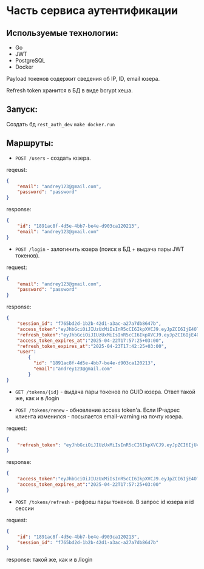 # Часть сервиса аутентификации

## Используемые технологии:
- Go
- JWT
- PostgreSQL
- Docker

Payload токенов содержит сведения об IP, ID, email юзера.

Refresh token хранится в БД в виде bcrypt хеша.

## Запуск:
Создать бд `rest_auth_dev`
`make docker.run`

## Маршруты:
- `POST /users` - создать юзера.

reqeust:
```json
{
    "email": "andrey123@gmail.com",
    "password": "password"
}
```
response:
```json
{
    "id": "1891ac8f-4d5e-4bb7-be4e-d903ca120213",
    "email": "andrey123@gmail.com"
}
```

- `POST /login` - залогинить юзера (поиск в БД + выдача пары JWT токенов).

request:
```json
{
    "email": "andrey123@gmail.com",
    "password": "password"
}
```
response:
```json
{
    "session_id": "f765bd2d-1b2b-42d1-a3ac-a27a7db8647b",
    "access_token":"eyJhbGciOiJIUzUxMiIsInR5cCI6IkpXVCJ9.eyJpZCI6IjE4OTFhYzhmLTRkNWUtNGJiNy1iZTRlLWQ5MDNjYTEyMDIxMyIsImVtYWlsIjoiYW5kcmV5MTEyM0BnbWFpbC5jb20iLCJpcCI6Ils6OjFdOjUzNDU2Iiwic3ViIjoiYW5kcmV5MTEyM0BnbWFpbC5jb20iLCJleHAiOjE3NDUzMzM4NDUsImlhdCI6MTc0NTMzMjk0NSwianRpIjoiZTk4ODMxYmItYjI3Ny00YzllLWJjYjMtMGYyZGY1MTQwNWFkIn0.q2blD1efRad84dS6HWzOp8Rx4etBuvIyIwoQcjy7wmTqNUyMA7knUuY11Ssz3BsiTv0TbkeLLEdEGy_WiDDewQ",
    "refresh_token":"eyJhbGciOiJIUzUxMiIsInR5cCI6IkpXVCJ9.eyJpZCI6IjE4OTFhYzhmLTRkNWUtNGJiNy1iZTRlLWQ5MDNjYTEyMDIxMyIsImVtYWlsIjoiYW5kcmV5MTEyM0BnbWFpbC5jb20iLCJpcCI6Ils6OjFdOjUzNDU2Iiwic3ViIjoiYW5kcmV5MTEyM0BnbWFpbC5jb20iLCJleHAiOjE3NDU0MTkzNDUsImlhdCI6MTc0NTMzMjk0NSwianRpIjoiZjc2NWJkMmQtMWIyYi00MmQxLWEzYWMtYTI3YTdkYjg2NDdiIn0.e5_fTIf5V2bwUh3pA30L6BKqYYw-SADkBRyy5vMcGR5DAUtWxPYthEqlVZhk3c93yHMo24tOMjSWvW0I_VyKbg",
    "access_token_expires_at":"2025-04-22T17:57:25+03:00",
    "refresh_token_expires_at":"2025-04-23T17:42:25+03:00",
    "user":
        {
          "id": "1891ac8f-4d5e-4bb7-be4e-d903ca120213",
          "email":"andrey123@gmail.com"
        }
}
```

- `GET /tokens/{id}` - выдача пары токенов по GUID юзера. Ответ такой же, как и в /login

- `POST /tokens/renew` - обновление access token'а. Если IP-адрес клиента изменился - посылается email-warning на почту юзера.

request:
```json
{
    "refresh_token": "eyJhbGciOiJIUzUxMiIsInR5cCI6IkpXVCJ9.eyJpZCI6IjU4YTNjNDAyLThmYzgtNDk3MS05ODI2LWQxMDQ4NTc3NzRiMiIsImVtYWlsIjoibjFpa2l0YTEyM0BnbWFpbC5jb20iLCJpcCI6Ils6OjFdOjY1NDAxIiwic3ViIjoibjFpa2l0YTEyM0BnbWFpbC5jb20iLCJleHAiOjE3NDUzNjYxMzEsImlhdCI6MTc0NTI3OTczMSwianRpIjoiNTA0ZGNmMDYtODNjZS00YWIxLWE0Y2UtYjFlNmU2NWEyNDUxIn0.CsTnVzXWigfbJthVPaMO6yK90IIqjrowMrDmBr5a5dgXV5vuY2_TYi-rfx1yXsnH2-kR8YnMANQdE8n6APDRKA"
}
```
response:
```json
{
    "access_token":"eyJhbGciOiJIUzUxMiIsInR5cCI6IkpXVCJ9.eyJpZCI6IjE4OTFhYzhmLTRkNWUtNGJiNy1iZTRlLWQ5MDNjYTEyMDIxMyIsImVtYWlsIjoiYW5kcmV5MTEyM0BnbWFpbC5jb20iLCJpcCI6Ils6OjFdOjUzNDU2Iiwic3ViIjoiYW5kcmV5MTEyM0BnbWFpbC5jb20iLCJleHAiOjE3NDUzMzM4NDUsImlhdCI6MTc0NTMzMjk0NSwianRpIjoiZTk4ODMxYmItYjI3Ny00YzllLWJjYjMtMGYyZGY1MTQwNWFkIn0.q2blD1efRad84dS6HWzOp8Rx4etBuvIyIwoQcjy7wmTqNUyMA7knUuY11Ssz3BsiTv0TbkeLLEdEGy_WiDDewQ",
    "access_token_expires_at":"2025-04-22T17:57:25+03:00"
}
```

- `POST /tokens/refresh` - рефреш пары токенов. В запрос id юзера и id сессии

request:
```json
{
    "id": "1891ac8f-4d5e-4bb7-be4e-d903ca120213",
    "session_id": "f765bd2d-1b2b-42d1-a3ac-a27a7db8647b"
}
```
response: такой же, как и в /login
